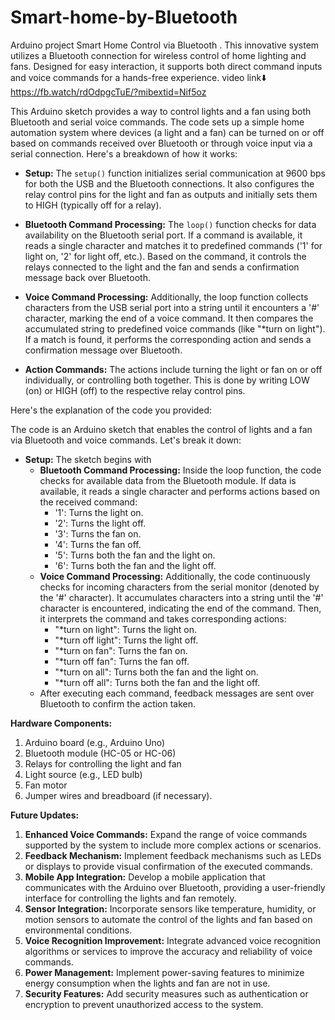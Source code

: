 # Smart-home-by-Bluetooth
Arduino project Smart Home Control via Bluetooth . This innovative system utilizes a Bluetooth connection for wireless control of home lighting and fans. Designed for easy interaction, it supports both direct command inputs and voice commands for a hands-free experience. video link⬇️
https://fb.watch/rdOdpgcTuE/?mibextid=Nif5oz


This Arduino sketch provides a way to control lights and a fan using both Bluetooth and serial voice commands. The code sets up a simple home automation system where devices (a light and a fan) can be turned on or off based on commands received over Bluetooth or through voice input via a serial connection. Here's a breakdown of how it works:

- **Setup:** The `setup()` function initializes serial communication at 9600 bps for both the USB and the Bluetooth connections. It also configures the relay control pins for the light and fan as outputs and initially sets them to HIGH (typically off for a relay).

- **Bluetooth Command Processing:** The `loop()` function checks for data availability on the Bluetooth serial port. If a command is available, it reads a single character and matches it to predefined commands ('1' for light on, '2' for light off, etc.). Based on the command, it controls the relays connected to the light and the fan and sends a confirmation message back over Bluetooth.

- **Voice Command Processing:** Additionally, the loop function collects characters from the USB serial port into a string until it encounters a '#' character, marking the end of a voice command. It then compares the accumulated string to predefined voice commands (like "*turn on light"). If a match is found, it performs the corresponding action and sends a confirmation message over Bluetooth.

- **Action Commands:** The actions include turning the light or fan on or off individually, or controlling both together. This is done by writing LOW (on) or HIGH (off) to the respective relay control pins.

Here's the explanation of the code you provided:

The code is an Arduino sketch that enables the control of lights and a fan via Bluetooth and voice commands. Let's break it down:

- **Setup:** The sketch begins with 
  - **Bluetooth Command Processing:** Inside the loop function, the code checks for available data from the Bluetooth module. If data is available, it reads a single character and performs actions based on the received command:
    - '1': Turns the light on.
    - '2': Turns the light off.
    - '3': Turns the fan on.
    - '4': Turns the fan off.
    - '5': Turns both the fan and the light on.
    - '6': Turns both the fan and the light off.
  - **Voice Command Processing:** Additionally, the code continuously checks for incoming characters from the serial monitor (denoted by the '#' character). It accumulates characters into a string until the '#' character is encountered, indicating the end of the command. Then, it interprets the command and takes corresponding actions:
    - "*turn on light": Turns the light on.
    - "*turn off light": Turns the light off.
    - "*turn on fan": Turns the fan on.
    - "*turn off fan": Turns the fan off.
    - "*turn on all": Turns both the fan and the light on.
    - "*turn off all": Turns both the fan and the light off.
  - After executing each command, feedback messages are sent over Bluetooth to confirm the action taken.

**Hardware Components:**
1. Arduino board (e.g., Arduino Uno)
2. Bluetooth module (HC-05 or HC-06)
3. Relays for controlling the light and fan
4. Light source (e.g., LED bulb)
5. Fan motor
6. Jumper wires and breadboard (if necessary).

**Future Updates:**
1. **Enhanced Voice Commands:** Expand the range of voice commands supported by the system to include more complex actions or scenarios.
2. **Feedback Mechanism:** Implement feedback mechanisms such as LEDs or displays to provide visual confirmation of the executed commands.
3. **Mobile App Integration:** Develop a mobile application that communicates with the Arduino over Bluetooth, providing a user-friendly interface for controlling the lights and fan remotely.
4. **Sensor Integration:** Incorporate sensors like temperature, humidity, or motion sensors to automate the control of the lights and fan based on environmental conditions.
5. **Voice Recognition Improvement:** Integrate advanced voice recognition algorithms or services to improve the accuracy and reliability of voice commands.
6. **Power Management:** Implement power-saving features to minimize energy consumption when the lights and fan are not in use.
7. **Security Features:** Add security measures such as authentication or encryption to prevent unauthorized access to the system.

